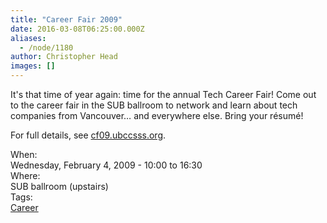 ```yaml
---
title: "Career Fair 2009"
date: 2016-03-08T06:25:00.000Z
aliases:
  - /node/1180
author: Christopher Head
images: []
---
```


<div class="field field-name-body field-type-text-with-summary field-label-hidden"><div class="field-items"><div class="field-item even"><p>It&apos;s that time of year again: time for the annual Tech Career Fair! Come out to the career fair in the SUB ballroom to network and learn about tech companies from Vancouver&#x2026; and everywhere else. Bring your r&#xE9;sum&#xE9;!</p>
<p>For full details, see <a href="//cf09.ubccsss.org/">cf09.ubccsss.org</a>.</p>
</div></div></div><div class="field field-name-field-dates field-type-datetime field-label-above"><div class="field-label">When:&#xA0;</div><div class="field-items"><div class="field-item even"><span class="date-display-single">Wednesday, February 4, 2009 - <span class="date-display-range"><span class="date-display-start">10:00</span> to <span class="date-display-end">16:30</span></span></span></div></div></div><div class="field field-name-field-location field-type-text field-label-above"><div class="field-label">Where:&#xA0;</div><div class="field-items"><div class="field-item even">SUB ballroom (upstairs)</div></div></div>    <footer>
    <div class="field field-name-field-tags field-type-taxonomy-term-reference field-label-above"><div class="field-label">Tags:&#xA0;</div><div class="field-items"><div class="field-item even"><a href="/career">Career</a></div></div></div>      </footer>
